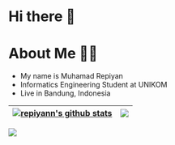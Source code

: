 # Hi there 👋
# About Me 👨‍🦱
* My name is Muhamad Repiyan
* Informatics Engineering Student at UNIKOM
* Live in Bandung, Indonesia

| <a href="https://github.com/repiyann/repiyann"><img align="center" src="https://github-readme-stats.vercel.app/api?username=repiyann&show_icons=true&include_all_commits=true&theme=buefy&hide_border=true" alt="repiyann's github stats" /></a> | <a href="https://github.com/repiyann/github-readme-stats"><img align="center" src="https://github-readme-stats.vercel.app/api/top-langs/?username=repiyann&layout=compact&theme=buefy&hide_border=true" /></a> |
| ------------- | ------------- |

![](https://komarev.com/ghpvc/?username=repiyann)
